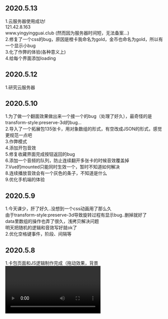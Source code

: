 <h2>2020.5.13</h2>
1.云服务器使用成功!
<br>
121.42.8.163
<br>
www.yingyingguai.club (然而因为服务器时间短，无法备案...)
<br>
2.修复了一个css的bug，原因是橙卡我命名为gold，金币也命名为gold，所以有一个显示小bug
<br>
3.化了作弊的体验(各种意义上)
<br>
4.给每个界面添加loading
<h2>2020.5.12</h2>
1.研究云服务器
<h2>2020.5.10</h2>
1.为了做一个翻面效果做出来一个接一个的bug（处理了好久），最奇怪的是transform-style:preserve-3d的bug...
<br>
2.导入了一个拓展包135张卡，用对象数组的形式，有空改成JSON的形式，感觉更规范一点吧
<br>
3.作弊模式
<br>
4.添加开包音效
<br>
5.修复收藏界面完成按钮返回的bug
<br>
6.添加一个音频的队列，防止连续翻开多张卡的时候音效覆盖掉
<br>
7.Vue的mounted只能同时生效一个，暂时不知道如何解决
<br>
8.连续播放音效会有一个灰色的条子，不知道是什么
<br>
9.优化手机端的体验
<h2>2020.5.9</h2>
1.今天课少，肝了好久..没想到一个css动画用了那么久
<br>
由于transform-style:preserve-3d导致旋转过程有显示bug..删掉就好了
<br>
data里数组的操作也弄了很久，浅拷贝解决问题
<br>
明天把随机的逻辑和音效写好就ok了
<br>
2.优化空格键事件，阶段、间隔等
<h2>2020.5.8</h2>
1.卡包页面和JS逻辑制作完成（拖动效果，背景<video>），明天用CSS制作开包动画
<br>
2.添加空格键开包监听
<br>
3.设置切换网页之间的延时，正常播放点击音效
<br>
遇到问题：
<br>
1.切换音频视频用v-bind写无法正常切换，用jQuery写没问题
<br>
2.Vue之间无法传输数据（卡包数量）
<h2>2020.5.7</h2>
1.完善主页面的absolute定位
<br>
2.添加点击音效
<br>
3.制作开包页面
<h2>2020.5.1</h2>
1.解决之前的冒泡问题
<h2>2020.4.29</h2>
1.优化loading界面
<br>
2.添加主页面监听esc
<h2>2020.4.26</h2>
主页面交互完成
<h2>2020.4.25</h2>
制作静态主页面
<h2>2020.4.24</h2>
1.添加音频
<br>
2.loading界面
<h2>2020.4.23</h2>
闲的时候发现了两个bug，已解决
<br>
1.卡牌移动时的z-index问题
<br>
2.窗口模式下的错位问题（通过JS定位解决）
<h2>2020.4.21</h2>
暂时告一段落吧，先去学习一下es6,webpack,协议,安全,然后再回来肝完这个项目。
<br>
目前只做完了“收藏”的一部分，目前没有任何bug，有几个未解决的问题用了另一种方法解决
<br>
问题1：如何除了一个div之外全部模糊？我查阅了一些资料，都没有能解决这个问题，于是我把那个不模糊的div拿到的最外面..算是变相解决了
<br>
问题2：阻止冒泡（vue中的.stop修饰符，return false，e.stopPropagation()都尝试过了，无效，原因未知），最后添加了一个变量isdeleting来阻止父元素的click事件-->已解决,.stop可以解决问题，之前失败应该是缓存问题
<br>
未来完善项目的打算：
<br>
1.翻页（用css3动画）
<br>
2.新建卡组
<br>
3.编辑卡组
<br>
4.卡组命名
<br>
5.JSON存储卡牌信息
<br>
6.导入很多很多卡牌
<br>
7.完善筛选法力值
<br>
8.制作卡牌与高级筛选
<br>
完成上述内容后，制作主页面和战斗页面（有生之年？）
<br>
加油！奥利给！
